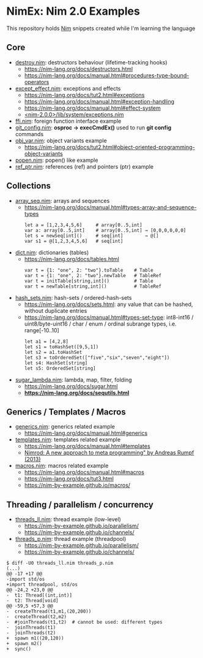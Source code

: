 # NimEx: Nim 2.0 Examples

This repository holds [Nim](https://nim-lang.org/) snippets created while I'm learning the language

## Core

- [destroy.nim](https://github.com/sfmunoz/nimex/blob/main/destroy.nim): destructors behaviour (lifetime-tracking hooks)
  - https://nim-lang.org/docs/destructors.html
  - https://nim-lang.org/docs/manual.html#procedures-type-bound-operators
- [except_effect.nim](https://github.com/sfmunoz/nimex/blob/main/except_effect.nim): exceptions and effects
  - https://nim-lang.org/docs/tut2.html#exceptions
  - https://nim-lang.org/docs/manual.html#exception-handling
  - https://nim-lang.org/docs/manual.html#effect-system
  - [<nim-2.0.0>/lib/system/exceptions.nim](https://github.com/nim-lang/Nim/blob/devel/lib/system/exceptions.nim)
- [ffi.nim](https://github.com/sfmunoz/nimex/blob/main/ffi.nim): foreign function interface example
- [git_config.nim](https://github.com/sfmunoz/nimex/blob/main/git_config.nim): **osproc → execCmdEx()** used to run **git config** commands
- [obj_var.nim](https://github.com/sfmunoz/nimex/blob/main/obj_var.nim): object variants example
  - https://nim-lang.org/docs/tut2.html#object-oriented-programming-object-variants
- [popen.nim](https://github.com/sfmunoz/nimex/blob/main/popen.nim): popen() like example
- [ref_ptr.nim](https://github.com/sfmunoz/nimex/blob/main/ref_ptr.nim): references (ref) and pointers (ptr) example

## Collections

- [array_seq.nim](https://github.com/sfmunoz/nimex/blob/main/array_seq.nim): arrays and sequences
  - https://nim-lang.org/docs/manual.html#types-array-and-sequence-types
    ```
    let a = [1,2,3,4,5,6]     # array[0..5,int]
    var a: array[0..5,int]    # array[0..5,int] → [0,0,0,0,0,0]
    let s = newSeq[int]()     # seq[int]        → @[]
    var s1 = @[1,2,3,4,5,6]   # seq[int]
    ```
- [dict.nim](https://github.com/sfmunoz/nimex/blob/main/dict.nim): dictionaries (tables)
  - https://nim-lang.org/docs/tables.html
    ```
    var t = {1: "one", 2: "two"}.toTable    # Table
    var t = {1: "one", 2: "two"}.newTable   # TableRef
    var t = initTable[string,int]()         # Table
    var t = newTable[string,int]()          # TableRef
    ```
- [hash_sets.nim](https://github.com/sfmunoz/nimex/blob/main/hash_sets.nim): hash-sets / ordered-hash-sets
  - https://nim-lang.org/docs/sets.html: any value that can be hashed, without duplicate entries
  - https://nim-lang.org/docs/manual.html#types-set-type: int8-int16 / uint8/byte-uint16 / char / enum / ordinal subrange types, i.e. range[-10..10]
    ```
    let a1 = [4,2,8]
    let s1 = toHashSet([9,5,1])
    let s2 = a1.toHashSet
    let s3 = toOrderedSet(["five","six","seven","eight"])
    let s4: HashSet[string]
    let s5: OrderedSet[string]
    ```
- [sugar_lambda.nim](https://github.com/sfmunoz/nimex/blob/main/sugar_lambda.nim): lambda, map, filter, folding
  - https://nim-lang.org/docs/sugar.html
  - **https://nim-lang.org/docs/sequtils.html**

## Generics / Templates / Macros

- [generics.nim](https://github.com/sfmunoz/nimex/blob/main/generics.nim): generics related example
  - https://nim-lang.org/docs/manual.html#generics
- [templates.nim](https://github.com/sfmunoz/nimex/blob/main/templates.nim): templates related example
  - https://nim-lang.org/docs/manual.html#templates
  - [Nimrod: A new approach to meta programming" by Andreas Rumpf (2013)](https://www.youtube.com/watch?v=TPPVfgJvdNo)
- [macros.nim](https://github.com/sfmunoz/nimex/blob/main/macros.nim): macros related example
  - https://nim-lang.org/docs/manual.html#macros
  - https://nim-lang.org/docs/tut3.html
  - https://nim-by-example.github.io/macros/

## Threading / parallelism / concurrency

- [threads_ll.nim](https://github.com/sfmunoz/nimex/blob/main/threads_ll.nim): thread example (low-level)
  - https://nim-by-example.github.io/parallelism/
  - https://nim-by-example.github.io/channels/
- [threads_p.nim](https://github.com/sfmunoz/nimex/blob/main/threads_p.nim): thread example (threadpool)
  - https://nim-by-example.github.io/parallelism/
  - https://nim-by-example.github.io/channels/

```
$ diff -U0 threads_ll.nim threads_p.nim
(...)
@@ -17 +17 @@
-import std/os
+import threadpool, std/os
@@ -24,2 +23,0 @@
-  t1: Thread[(int,int)]
-  t2: Thread[void]
@@ -59,5 +57,3 @@
-  createThread(t1,m1,(20,200))
-  createThread(t2,m2)
-  #joinThreads(t1,t2)  # cannot be used: different types
-  joinThreads(t1)
-  joinThreads(t2)
+  spawn m1((20,120))
+  spawn m2()
+  sync()
```
